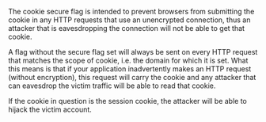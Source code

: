 The cookie secure flag is intended to prevent browsers from submitting the cookie in any HTTP requests that use an unencrypted connection, thus an attacker that is eavesdropping the connection will not be able to get that cookie.

A flag without the secure flag set will always be sent on every HTTP request that matches the scope of cookie, i.e. the domain for which it is set.
What this means is that if your application inadvertently makes an HTTP request (without encryption), this request will carry the cookie and any attacker that can eavesdrop the victim traffic will be able to read that cookie.

If the cookie in question is the session cookie, the attacker will be able to hijack the victim account.